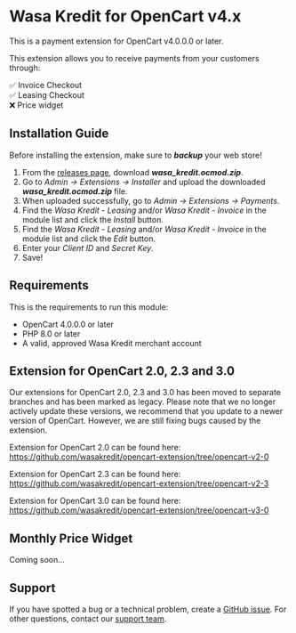 # Wasa Kredit for OpenCart v4.x
This is a payment extension for OpenCart v4.0.0.0 or later.

This extension allows you to receive payments from your customers through:

:white_check_mark: Invoice Checkout\
:white_check_mark: Leasing Checkout\
:x: Price widget

## Installation Guide
Before installing the extension, make sure to ***backup*** your web store!

1. From the [releases page](https://github.com/wasakredit/opencart-extension/releases), download ***wasa_kredit.ocmod.zip***.
2. Go to *Admin → Extensions → Installer* and upload the downloaded ***wasa_kredit.ocmod.zip*** file.
3. When uploaded successfully, go to *Admin → Extensions → Payments*.
4. Find the *Wasa Kredit - Leasing* and/or *Wasa Kredit - Invoice* in the module list and click the *Install* button.
5. Find the *Wasa Kredit - Leasing* and/or *Wasa Kredit - Invoice* in the module list and click the *Edit* button.
6. Enter your *Client ID* and *Secret Key*.
7. Save!

## Requirements
This is the requirements to run this module:

- OpenCart 4.0.0.0 or later
- PHP 8.0 or later
- A valid, approved Wasa Kredit merchant account

## Extension for OpenCart 2.0, 2.3 and 3.0
Our extensions for OpenCart 2.0, 2.3 and 3.0 has been moved to separate branches and has been marked as legacy.
Please note that we no longer actively update these versions, we recommend that you update to a newer version of OpenCart.
However, we are still fixing bugs caused by the extension.

Extension for OpenCart 2.0 can be found here:\
https://github.com/wasakredit/opencart-extension/tree/opencart-v2-0

Extension for OpenCart 2.3 can be found here:\
https://github.com/wasakredit/opencart-extension/tree/opencart-v2-3

Extension for OpenCart 3.0 can be found here:\
https://github.com/wasakredit/opencart-extension/tree/opencart-v3-0

## Monthly Price Widget
Coming soon...

## Support

If you have spotted a bug or a technical problem, create a [GitHub issue](https://github.com/wasakredit/opencart-extension/issues).
For other questions, contact our [support team](https://developer.wasakredit.se/contact).

